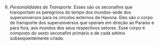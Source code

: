 6. *Personalidades de Transporte*. Esses são os seconafins que transportam os peregrinos do tempo dos mundos-sede dos superuniversos para os círculos externos de Havona. Eles são o corpo de transporte dos superuniversos que operam em direção ao Paraíso e para fora, aos mundos dos seus respectivos setores. Esse corpo é composto do sexto seconafim primário e de cada sétimo subseqüentemente criado.